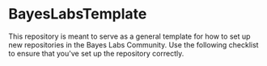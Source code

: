 # BayesLabsTemplate
This repository is meant to serve as a general template for how to set up new repositories in the Bayes Labs Community. Use the following checklist to ensure that you've set up the repository correctly.

